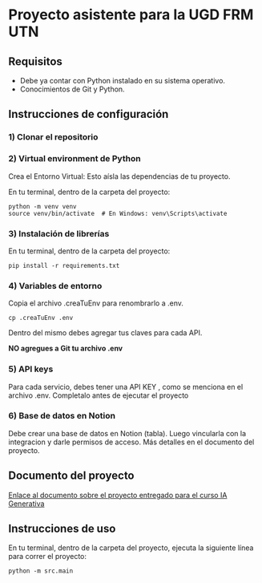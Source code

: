 # Proyecto asistente para la UGD FRM UTN

## Requisitos

* Debe ya contar con Python instalado en su sistema operativo.
* Conocimientos de Git y Python.

## Instrucciones de configuración

### 1) Clonar el repositorio

### 2) Virtual environment de Python

Crea el Entorno Virtual: Esto aísla las dependencias de tu proyecto.

En tu terminal, dentro de la carpeta del proyecto:

```
python -m venv venv
source venv/bin/activate  # En Windows: venv\Scripts\activate
```

### 3) Instalación de librerías

En tu terminal, dentro de la carpeta del proyecto:

```
pip install -r requirements.txt
```

### 4) Variables de entorno

Copia el archivo .creaTuEnv para renombrarlo a .env.

```
cp .creaTuEnv .env
```
Dentro del mismo debes agregar tus claves para cada API.

**NO agregues a Git tu archivo .env**

### 5) API keys

Para cada servicio, debes tener una API KEY , como se menciona en el archivo .env.
Completalo antes de ejecutar el proyecto

### 6) Base de datos en Notion

Debe crear una base de datos en Notion (tabla). Luego vincularla con la integracion y darle permisos de acceso.
Más detalles en el documento del proyecto.

## Documento del proyecto

[Enlace al documento sobre el proyecto entregado para el curso IA Generativa](https://docs.google.com/document/d/1zo5Q9xwiBNCatrMsCQlI9YM2j910zqmnmZywbSGWsLQ/edit?usp=sharing)
## Instrucciones de uso

En tu terminal, dentro de la carpeta del proyecto, ejecuta la siguiente línea para correr el proyecto:

```
python -m src.main
```

